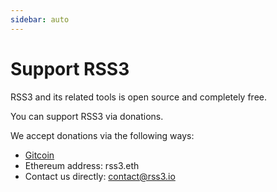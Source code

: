 ```yaml
---
sidebar: auto
---
```


# Support RSS3

RSS3 and its related tools is open source and completely free.

You can support RSS3 via donations.

We accept donations via the following ways:

-   [Gitcoin](https://gitcoin.co/grants/2679/rss3)
-   Ethereum address: rss3.eth
-   Contact us directly: contact@rss3.io